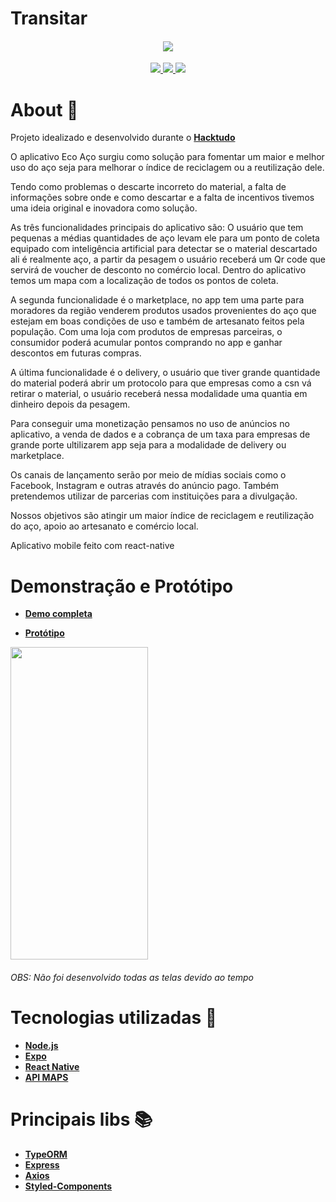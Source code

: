 # Transitar

<h4 align="center">

<img src="https://user-images.githubusercontent.com/53586466/109420904-b3591a00-79b3-11eb-9786-091da5ce2ffb.png" />
</h4>

<p align="center">
	<a href="https://github.com/Douglas-Cezaro">
	    <img src="https://img.shields.io/badge/author-DouglasCezaro-brown">
	</a>
		<a href="https://github.com/guilhermeemanuelpires">
	    <img src="https://img.shields.io/badge/author-GuilhermePires-pink">
	</a>
    <a href="https://github.com/Douglas-Cezaro/EcoAco/search?l=javascript">
	     <img src="https://img.shields.io/badge/made%20with-javascript-yellow">
	</a>
</p>

# About 🧾

Projeto idealizado e desenvolvido durante o [**Hacktudo**](https://www.hacktudo.com.br/)

O aplicativo Eco Aço surgiu como solução para fomentar um maior e melhor uso do aço seja para melhorar o índice de reciclagem ou a reutilização dele.

Tendo como problemas o descarte incorreto do material, a falta de informações sobre onde e como descartar e a falta de incentivos tivemos uma ideia original e inovadora como solução.

As três funcionalidades principais do aplicativo são:
O usuário que tem pequenas a médias quantidades de aço levam ele para um ponto de coleta equipado com inteligência artificial para detectar se o material descartado ali é realmente aço, a partir da pesagem o usuário receberá um Qr code que servirá de voucher de desconto no comércio local. Dentro do aplicativo temos um mapa com a localização de todos os pontos de coleta.

A segunda funcionalidade é o marketplace, no app tem uma parte para moradores da região venderem produtos usados provenientes do aço que estejam em boas condições de uso e também de artesanato feitos pela população.
Com uma loja com produtos de empresas parceiras, o consumidor poderá acumular pontos comprando no app e ganhar descontos em futuras compras.

A última funcionalidade é o delivery, o usuário que tiver grande quantidade do material poderá abrir um protocolo para que empresas como a csn vá retirar o material, o usuário receberá nessa modalidade uma quantia em dinheiro depois da pesagem.

Para conseguir uma monetização pensamos no uso de anúncios no aplicativo, a venda de dados e a cobrança de um taxa para empresas de grande porte ultilizarem app seja para a modalidade de delivery ou marketplace.

Os canais de lançamento serão por meio de mídias sociais como o Facebook, Instagram e outras através do anúncio pago. Também pretendemos utilizar de parcerias com instituições para a divulgação.

Nossos objetivos são atingir um maior índice de reciclagem e reutilização do aço, apoio ao artesanato e comércio local.

Aplicativo mobile feito com react-native

# Demonstração e Protótipo

- [**Demo completa**](https://www.youtube.com/watch?v=5Ltndx3tsKk)

- [**Protótipo**](https://www.figma.com/file/lpmz9kz13CdqpzL6M30pQk/App-A%C3%A7o)

<image align="center" width='220px' height='500px' src="https://j.gifs.com/r8JJg4.gif" />

###### OBS: Não foi desenvolvido todas as telas devido ao tempo

# Tecnologias utilizadas 🧰

- [**Node.js**](https://nodejs.org/en/)
- [**Expo**](https://expo.io/)
- [**React Native**](https://reactnative.dev/)
- [**API MAPS**](https://cloud.google.com/maps-platform?hl=pt-br)

# Principais libs 📚

- [**TypeORM**](https://typeorm.io/#/)
- [**Express**](https://expressjs.com/pt-br/)
- [**Axios**](https://blog.rocketseat.com.br/axios-um-cliente-http-full-stack/s)
- [**Styled-Components**](https://styled-components.com/)
